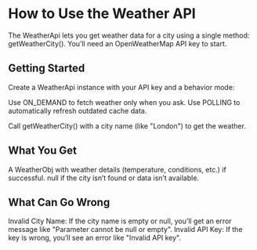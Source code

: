 # How to Use the Weather API

The WeatherApi lets you get weather data for a city using a single method: getWeatherCity(). You’ll need an OpenWeatherMap API key to start.

## Getting Started
Create a WeatherApi instance with your API key and a behavior mode:

Use ON_DEMAND to fetch weather only when you ask.
Use POLLING to automatically refresh outdated cache data.

Call getWeatherCity() with a city name (like "London") to get the weather.

## What You Get
A WeatherObj with weather details (temperature, conditions, etc.) if successful.
null if the city isn’t found or data isn’t available.

## What Can Go Wrong
Invalid City Name: If the city name is empty or null, you’ll get an error message like "Parameter cannot be null or empty".
Invalid API Key: If the key is wrong, you’ll see an error like "Invalid API key".
